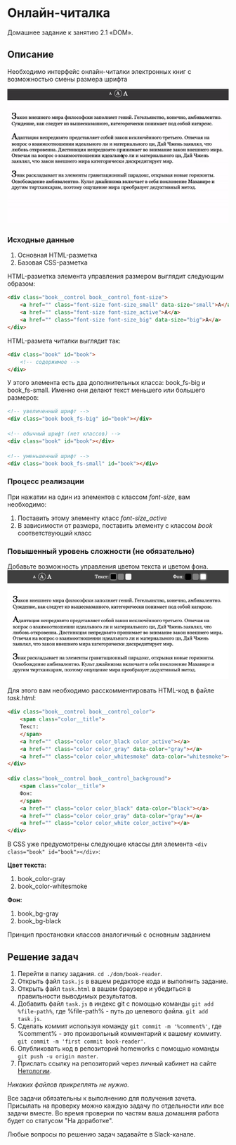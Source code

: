 # Онлайн-читалка

Домашнее задание к занятию 2.1 «DOM».

## Описание 

Необходимо интерфейс онлайн-читалки электронных книг с возможностью смены размера
шрифта

![Demo](./demo.gif)

### Исходные данные

1. Основная HTML-разметка
2. Базовая CSS-разметка

HTML-разметка элемента управления размером выглядит следующим образом:

```html
<div class="book__control book__control_font-size">
    <a href="" class="font-size font-size_small" data-size="small">A</a>
    <a href="" class="font-size font-size_active">A</a>
    <a href="" class="font-size font-size_big" data-size="big">A</a>
</div>
```

HTML-размета читалки выглядит так:

```html
<div class="book" id="book">
    <!-- содержимое -->
</div>
```

У этого элемента есть два дополнительных класса: book_fs-big и book_fs-small.
Именно они делают текст меньшего или большего размеров:

```html
<!-- увеличенный шрифт -->
<div class="book book_fs-big" id="book"></div>

<!-- обычный шрифт (нет классов) -->
<div class="book" id="book"></div>

<!-- уменьшенный шрифт -->
<div class="book book_fs-small" id="book"></div>
```

### Процесс реализации

При нажатии на один из элементов с классом *font-size*, вам необходимо:

1. Поставить этому элементу класс *font-size_active*
2. В зависимости от размера, поставить элементу с классом *book* соответствующий класс


### Повышенный уровень сложности (не обязательно)

Добавьте возможность управления цветом текста и цветом фона.
![Extended Demo](./extended-demo.png)

Для этого вам необходимо расскомментировать HTML-код в файле *task.html*:

```html
<div class="book__control book__control_color">
    <span class="color__title">
    Текст:
    </span>
    <a href="" class="color color_black color_active"></a>
    <a href="" class="color color_gray" data-color="gray"></a>
    <a href="" class="color color_whitesmoke" data-color="whitesmoke"></a>
</div>

<div class="book__control book__control_background">
    <span class="color__title">
    Фон:
    </span>
    <a href="" class="color color_black" data-color="black"></a>
    <a href="" class="color color_gray" data-color="gray"></a>
    <a href="" class="color color_white color_active"></a>
</div>
```

В CSS уже предусмотрены следующие классы для элемента ```<div class="book" id="book"></div>```:

__Цвет текста:__

1. book_color-gray
2. book_color-whitesmoke

__Фон:__

1. book_bg-gray
2. book_bg-black

Принцип простановки классов аналогичный с основным заданием

## Решение задач
1. Перейти в папку задания. `cd ./dom/book-reader`.
2. Открыть файл `task.js` в вашем редакторе кода и выполнить задание.
3. Открыть файл `task.html` в вашем браузере и убедиться в правильности выводимых результатов.
4. Добавить файл `task.js` в индекс git с помощью команды `git add %file-path%`, где %file-path% - путь до целевого файла. `git add task.js`.
5. Сделать коммит используя команду `git commit -m '%comment%'`, где %comment% - это произвольный комментарий к вашему коммиту. `git commit -m 'first commit book-reader'`.
6. Опубликовать код в репозиторий homeworks с помощью команды `git push -u origin master`.
7. Прислать ссылку на репозиторий через личный кабинет на сайте [Нетологии][6].

[0]: https://github.com/
[1]: https://www.sublimetext.com/
[2]: https://code.visualstudio.com/
[3]: https://github.com/netology-code/guides/tree/master/github
[4]: https://git-scm.com/
[5]: https://github.com/netology-code/guides/blob/master/git/REAMDE.md
[6]: https://netology.ru/

*Никаких файлов прикреплять не нужно.*

Все задачи обязательны к выполнению для получения зачета. Присылать на проверку можно каждую задачу по отдельности или все задачи вместе. Во время проверки по частям ваша домашняя работа будет со статусом "На доработке".

Любые вопросы по решению задач задавайте в Slack-канале.
